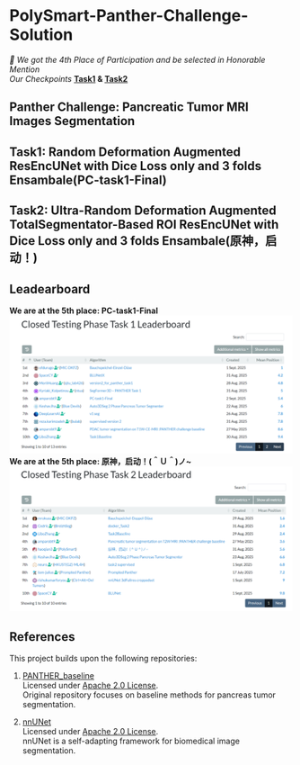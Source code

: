# PolySmart-Panther-Challenge-Solution
*🎉 We got the 4th Place of Participation and be selected in Honorable Mention*<br>
*Our Checkpoints* **[Task1](https://drive.google.com/drive/folders/1HypwAE4xHDwy762LLGRCYTSBcYfADJRA?usp=sharing) & [Task2](https://drive.google.com/drive/folders/1HypwAE4xHDwy762LLGRCYTSBcYfADJRA?usp=sharing)**


## Panther Challenge: Pancreatic Tumor MRI Images Segmentation

## Task1: Random Deformation Augmented ResEncUNet with Dice Loss only and 3 folds Ensambale(PC-task1-Final)


## Task2: Ultra-Random Deformation Augmented TotalSegmentator-Based ROI ResEncUNet with Dice Loss only and 3 folds Ensambale(原神，启动！)


## Leadearboard 
**We are at the 5th place: PC-task1-Final**
**![Leader Board of Task1](https://github.com/DumanHaoqian/PolySmart-Panther-Challenge-Solution/blob/main/Images/LB1.png)**<br>
**We are at the 5th place: 原神，启动！(＾Ｕ＾)ノ~**
**![Leader Board of Task2](https://github.com/DumanHaoqian/PolySmart-Panther-Challenge-Solution/blob/main/Images/LB2.png)**<br>

## References

This project builds upon the following repositories:

1. [PANTHER_baseline](https://github.com/DIAGNijmegen/PANTHER_baseline)  
   Licensed under [Apache 2.0 License](https://github.com/MIC-DKFZ/nnUNet/blob/master/LICENSE).  
   Original repository focuses on baseline methods for pancreas tumor segmentation.

2. [nnUNet](https://github.com/MIC-DKFZ/nnUNet)  
   Licensed under [Apache 2.0 License](https://github.com/MIC-DKFZ/nnUNet/blob/master/LICENSE).  
   nnUNet is a self-adapting framework for biomedical image segmentation.
